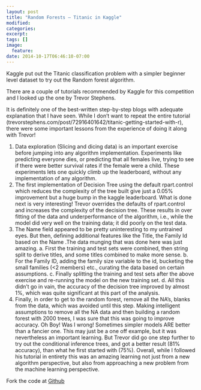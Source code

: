 ```yaml
---
layout: post
title: "Random Forests – Titanic in Kaggle"
modified:
categories: 
excerpt:
tags: []
image:
  feature:
date: 2014-10-17T06:46:10-07:00
---
```


Kaggle put out the Titanic classification problem with a simpler beginner level dataset to try out the Random forest algorithm.

There are a couple of tutorials recommended by Kaggle for this competition and I looked up the one by Trevor Stephens.

It is definitely one of the best-written step-by-step blogs with adequate explanation that I have seen. While I don’t want to repeat the entire tutorial (trevorstephens.com/post/72916401642/titanic-getting-started-with-r), there were some important lessons from the experience of doing it along with Trevor!

1.	Data exploration (Slicing and dicing data) is an important exercise before jumping into any algorithm implementation. Experiments like predicting everyone dies, or predicting that all females live, trying to see if there were better survival rates if the female were a child. These experiments lets one quickly climb up the leaderboard, without any implementation of any algorithm.
2.	The first implementation of Decision Tree using the default rpart.control which reduces the complexity of the tree built give just a 0.05% improvement but a huge bump in the kaggle leaderboard. What is done next is very interesting! Trevor overrides the defaults of rpart.control and increases the complexity of the decision tree. These results in over fitting of the data and underperformance of the algorithm, i.e., while the model did very well on the training data; it did poorly on the test data.
3.	The Name field appeared to be pretty uninteresting to my untrained eyes. But then, defining additional features like the Title, the Family Id based on the Name .The data munging that was done here was just amazing. 
a.	First the training and test sets were combined, then string split to derive titles, and some titles combined to make more sense. 
b.	For the Family ID, adding the family size variable to the id, bucketing the small families (<2 members) etc., curating the data based on certain assumptions.
c.	Finally splitting the training and test sets after the above exercise and re-running the model on the new training set. 
d.	All this didn’t go in vain, the accuracy of the decision tree improved by almost 1%, which was quite significant at this part of the analysis.
4.	Finally, in order to get to the random forest, remove all the NA’s, blanks from the data, which was avoided until this step. Making intelligent assumptions to remove all the NA data and then building a random forest with 2000 trees, I was sure that this was going to improve accuracy.  Oh Boy! Was I wrong! Sometimes simpler models ARE better than a fancier one. This may just be a one off example, but it was nevertheless an important learning. But Trevor did go one step further to try out the conditional inference trees, and got a better result (81% accuracy), than what he first started with (75%).  Overall, while I followed his tutorial in entirety this was an amazing learning not just from a new algorithm perspective, but also from approaching a new problem from the machine learning perspective.

Fork the code at [Github](https://github.com/shyamalapriya/datashakers-titanic)